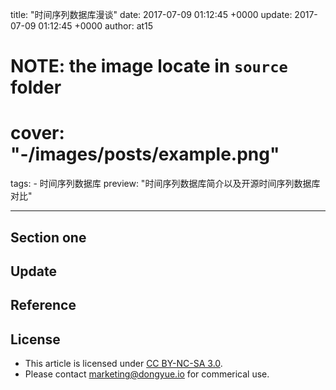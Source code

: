 title: "时间序列数据库漫谈"
date: 2017-07-09 01:12:45 +0000
update: 2017-07-09 01:12:45 +0000
author: at15
# NOTE: the image locate in `source` folder
# cover: "-/images/posts/example.png"
tags:
    - 时间序列数据库
preview: "时间序列数据库简介以及开源时间序列数据库对比"

---

## Section one

## Update

## Reference

## License

- This article is licensed under [CC BY-NC-SA 3.0](https://creativecommons.org/licenses/by-nc-sa/3.0/).
- Please contact <marketing@dongyue.io> for commerical use.
